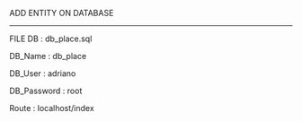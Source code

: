 ADD ENTITY ON DATABASE
_______________________________

FILE DB : db_place.sql

DB_Name : db_place

DB_User : adriano

DB_Password : root

Route : localhost/index


